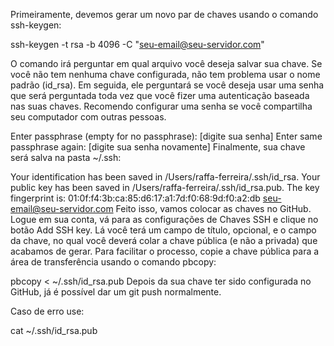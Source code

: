 Primeiramente, devemos gerar um novo par de chaves usando o comando ssh-keygen:

ssh-keygen -t rsa -b 4096 -C "seu-email@seu-servidor.com"

O comando irá perguntar em qual arquivo você deseja salvar sua chave. Se você não tem nenhuma chave configurada, não tem problema usar o nome padrão (id_rsa). Em seguida, ele perguntará se você deseja usar uma senha que será perguntada toda vez que você fizer uma autenticação baseada nas suas chaves. Recomendo configurar uma senha se você compartilha seu computador com outras pessoas.

Enter passphrase (empty for no passphrase): [digite sua senha]
Enter same passphrase again: [digite sua senha novamente]
Finalmente, sua chave será salva na pasta ~/.ssh:

Your identification has been saved in /Users/raffa-ferreira/.ssh/id_rsa.
Your public key has been saved in /Users/raffa-ferreira/.ssh/id_rsa.pub.
The key fingerprint is:
01:0f:f4:3b:ca:85:d6:17:a1:7d:f0:68:9d:f0:a2:db seu-email@seu-servidor.com
Feito isso, vamos colocar as chaves no GitHub. Logue em sua conta, vá para as configurações de Chaves SSH e clique no botão Add SSH key. Lá você terá um campo de título, opcional, e o campo da chave, no qual você deverá colar a chave pública (e não a privada) que acabamos de gerar. Para facilitar o processo, copie a chave pública para a área de transferência usando o comando pbcopy:

pbcopy < ~/.ssh/id_rsa.pub
Depois da sua chave ter sido configurada no GitHub, já é possível dar um git push normalmente.

Caso de erro use:

cat ~/.ssh/id_rsa.pub